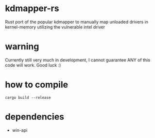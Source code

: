 # kdmapper-rs
Rust port of the popular kdmapper to manually map unloaded drivers in kernel-memory utilizing the vulnerable intel driver

# warning
Currently still very much in development, I cannot guarantee ANY of this code will work. Good luck :)

# how to compile
```
cargo build --release
```

# dependencies
* win-api